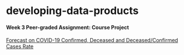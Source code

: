 # developing-data-products

#### Week 3 Peer-graded Assignment: Course Project

[Forecast on COVID-19 Confirmed, Deceased and Deceased/Confirmed Cases Rate](https://rpubs.com/dpellon/614828)